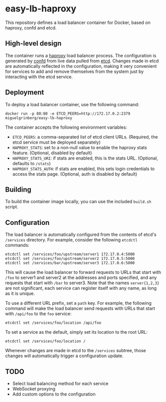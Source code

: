 # easy-lb-haproxy

This repository defines a load balancer container for Docker, based on haproxy, confd and etcd.

## High-level design

The container runs a [haproxy](http://www.haproxy.org/) load balancer process. The configuration is generated by [confd](https://github.com/kelseyhightower/confd) from live data pulled from [etcd](https://github.com/coreos/etcd). Changes made in etcd are automatically reflected in the configuration, making it very convenient for services to add and remove themselves from the system just by interacting with the etcd service.

## Deployment

To deploy a load balancer container, use the following command:

    docker run -p 80:80 -e ETCD_PEERS=http://172.17.0.2:2379 miguelgrinberg/easy-lb-haproxy

The container accepts the following environment variables:

- `ETCD_PEERS`: a comma-separated list of etcd client URLs. (Required, the etcd service must be deployed separately)
- `HAPROXY_STATS`: set to a non-null value to enable the haproxy stats feature. (Optional, disabled by default)
- `HAPROXY_STATS_URI`: if stats are enabled, this is the stats URL. (Optional, defaults to `/stats`)
- `HAPROXY_STATS_AUTH`: if stats are enabled, this sets login credentials to access the stats page. (Optional, auth is disabled by default)

## Building

To build the container image locally, you can use the included `build.sh` script.

## Configuration

The load balancer is automatically configured from the contents of etcd's `/services` directory. For example, consider the following `etcdctl` commands:

    etcdctl set /services/foo/upstream/server1 172.17.0.4:5000
    etcdctl set /services/foo/upstream/server2 172.17.0.5:5000
    etcdctl set /services/bar/upstream/server3 172.17.0.6:5000

This will cause the load balancer to forward requests to URLs that start with `/foo` to server1 and server2 at the addresses and ports specified, and any requests that start with `/bar` to server3. Note that the names `server{1,2,3}` are not significant, each service can register itself with any name, as long as it is unique.

To use a different URL prefix, set a `path` key. For example, the following command will make the load balancer send requests with URLs that start with `/api/foo` to the `foo` service:

    etcdctl set /services/foo/location /api/foo

To set a service as the default, simply set its location to the root URL:

    etcdctl set /services/foo/location /

Whenever changes are made in etcd to the `/services` subtree, those changes will automatically trigger a configuration update.

## TODO

- Select load balancing method for each service
- WebSocket proxying
- Add custom options to the configuration
